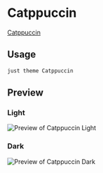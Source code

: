 # Catppuccin

[Catppuccin](https://github.com/catppuccin/obsidian)

## Usage

```bash
just theme Catppuccin
```

## Preview

### Light

![Preview of Catppuccin Light](preview-light.png)

### Dark

![Preview of Catppuccin Dark](preview-dark.png)
